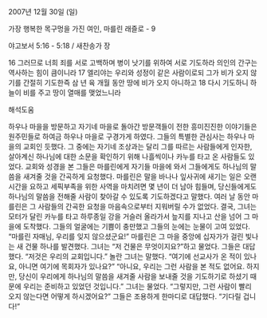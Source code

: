 2007년 12월 30일 (일)

가장 행복한 목구멍을 가진 여인, 마를린 래즐로 - 9



야고보서 5:16 - 5:18 / 새찬송가  장


16 그러므로 너희 죄를 서로 고백하며 병이 낫기를 위하여 서로 기도하라 의인의 간구는 역사하는 힘이 큼이니라 17 엘리야는 우리와 성정이 같은 사람이로되 그가 비가 오지 않기를 간절히 기도한즉 삼 년 육 개월 동안 땅에 비가 오지 아니하고 
18 다시 기도하니 하늘이 비를 주고 땅이 열매를 맺었느니라

해석도움





하우나 마을을 방문하고 자기네 마을로 돌아간 방문객들이 전한 흥미진진한 이야기들은 원주민들로 하여금 하우나 마을로 구경가게 하였다. 
그들의 특별한 관심사는 하우나 마을의 교회인 듯했다. 그 중에는 자기네 조상과는 달리 그를 따르는 사람들에게 인자한, 살아계신 하나님에 대한 소문을 확인하기 위해 나흘씩이나 카누를 타고 온 사람들도 있었다.
교회와 성경을 본 그들은 마를린에게 자기들 마을에 와서 그들에게도 하나님의 말씀을 새겨줄 것을 간곡하게 요청했다. 마를린은 말을 바나나 잎사귀에 새기는 일은 오랜 시간을 요하고 세픽부족을 위한 사역을 마치려면 몇 년이 더 남아 힘들며, 당신들에게도 하나님의 말씀을 전해줄 사람이 찾아갈 수 있도록 기도하겠다고 말했다.
여러 날 동안 마를린은 그 사람들의 간곡한 요청을 마음속으로부터 지워버릴 수가 없었다. 결국, 그녀는 모터가 달린 카누를 타고 하루종일 강을 거슬러 올라가서 늪지를 지나고 산을 넘어 그 마을에 도착했다. 그들의 얼굴에는 기쁨이 충만했고 그들의 눈에는 눈물이 고여 있었다.
“마를린 자매님, 우리를 잊지 않으셨군요!”
마를린은 그 마을 중앙에 십자가가 걸린 빛나는 새 건물 하나를 발견했다. 
그녀는 “저 건물은 무엇이지요?”하고 물었다. 
그들은 대답했다. “저것은 우리의 교회입니다.” 
놀란 그녀는 말했다. “여기에 선교사가 온 적이 있나요, 아니면 여기에 목회자가 있나요?” 
“아니요, 우리는 그런 사람을 본 적도 없어요. 하지만, 당신이 우리에게 하나님의 말씀을 새겨줄 사람을 보내줄 것을 기도하기로 하셨기 때문에 우리는 준비하고 있었던 것입니다.”
그녀는 물었다. “그렇지만, 그런 사람이 빨리 오지 않는다면 어떻게 하시겠어요?”
그들은 조용하게 한마디로 대답했다. “기다릴 겁니다!”